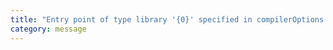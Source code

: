 ```yaml
---
title: "Entry point of type library '{0}' specified in compilerOptions with packageId '{1}'"
category: message
---
```

